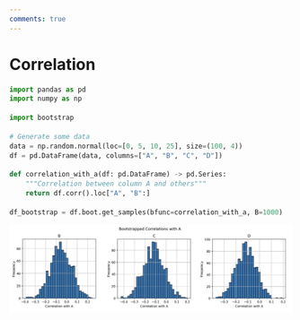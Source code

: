 ```yaml
---
comments: true
---
```

# Correlation

```python 
import pandas as pd
import numpy as np

import bootstrap

# Generate some data
data = np.random.normal(loc=[0, 5, 10, 25], size=(100, 4))
df = pd.DataFrame(data, columns=["A", "B", "C", "D"])

def correlation_with_a(df: pd.DataFrame) -> pd.Series:
    """Correlation between column A and others"""
    return df.corr().loc["A", "B":]

df_bootstrap = df.boot.get_samples(bfunc=correlation_with_a, B=1000)
```

![Bootstrapped Correlations](./../images/bootstrapped-correlations.png)